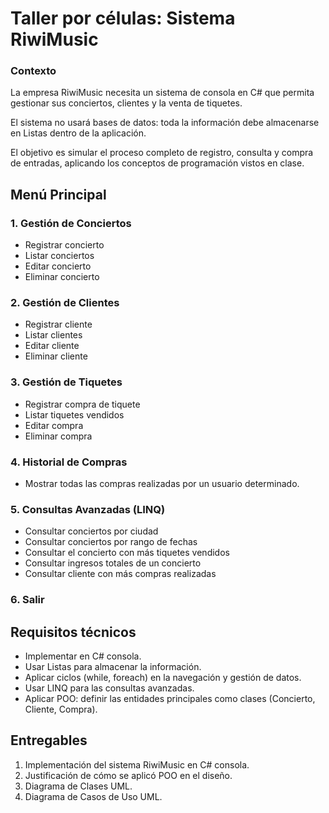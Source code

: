 ﻿# Taller por células: Sistema RiwiMusic

### Contexto

La empresa RiwiMusic necesita un sistema de consola en C# que permita gestionar sus conciertos, clientes y la venta de tiquetes.

El sistema no usará bases de datos: toda la información debe almacenarse en Listas dentro de la aplicación.

El objetivo es simular el proceso completo de registro, consulta y compra de entradas, aplicando los conceptos de programación vistos en clase.

## Menú Principal

### 1. Gestión de Conciertos

- Registrar concierto
- Listar conciertos
- Editar concierto
- Eliminar concierto

### 2. Gestión de Clientes

- Registrar cliente
- Listar clientes
- Editar cliente
- Eliminar cliente

### 3. Gestión de Tiquetes

- Registrar compra de tiquete
- Listar tiquetes vendidos
- Editar compra
- Eliminar compra

### 4. Historial de Compras

- Mostrar todas las compras realizadas por un usuario determinado.

### 5. Consultas Avanzadas (LINQ)

- Consultar conciertos por ciudad
- Consultar conciertos por rango de fechas
- Consultar el concierto con más tiquetes vendidos
- Consultar ingresos totales de un concierto
- Consultar cliente con más compras realizadas

### 6. Salir

## Requisitos técnicos

- Implementar en C# consola.
- Usar Listas para almacenar la información.
- Aplicar ciclos (while, foreach) en la navegación y gestión de datos.
- Usar LINQ para las consultas avanzadas.
- Aplicar POO: definir las entidades principales como clases (Concierto, Cliente, Compra).

## Entregables

1. Implementación del sistema RiwiMusic en C# consola.
2. Justificación de cómo se aplicó POO en el diseño.
3. Diagrama de Clases UML.
4. Diagrama de Casos de Uso UML.